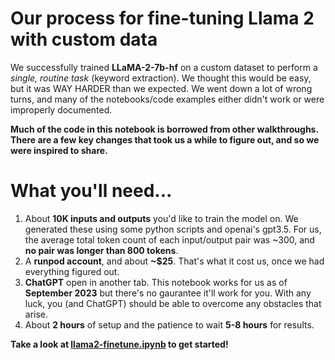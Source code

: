 # Our process for fine-tuning Llama 2 with custom data

We successfully trained **LLaMA-2-7b-hf** on a custom dataset to perform a *single, routine task* (keyword extraction). We thought this would be easy, but it was WAY HARDER than we expected. We went down a lot of wrong turns, and many of the notebooks/code examples either didn't work or were improperly documented. 

**Much of the code in this notebook is borrowed from other walkthroughs. There are a few key changes that took us a while to figure out, and so we were inspired to share.**

# What you'll need...

1. About **10K inputs and outputs** you'd like to train the model on. We generated these using some python scripts and openai's gpt3.5. For us, the average total token count of each input/output pair was ~300, and **no pair was longer than 800 tokens**.
2. A **runpod account**, and about **~$25**. That's what it cost us, once we had everything figured out. 
3. **ChatGPT** open in another tab. This notebook works for us as of **September 2023** but there's no gaurantee it'll work for you. With any luck, you (and ChatGPT) should be able to overcome any obstacles that arise. 
4. About **2 hours** of setup and the patience to wait **5-8 hours** for results.

**Take a look at [llama2-finetune.ipynb](https://github.com/pickaxeproject/llama2/blob/main/llama2-finetune.ipynb) to  get started!**
